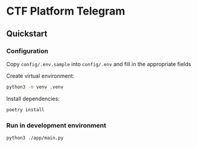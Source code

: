# CTF Platform Telegram

## Quickstart

### Configuration

Copy `config/.env.sample` into `config/.env` and fill in the appropriate fields

Create virtual environment:

```bash
python3 -m venv .venv
```

Install dependencies:

```bash
poetry install
```

### Run in development environment

```bash
python3 ./app/main.py
```
